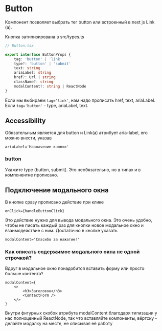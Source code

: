 # Button

Компонент позволяет выбрать тег button или встроенный в next js Link (а). 

Кнопка затипизирована в src/types.ts

```ts
// Button.tsx

export interface ButtonProps {
    tag: 'button' | 'link'
    type?: 'button' | 'submit'
    text: string
    ariaLabel: string
    href?: Url | string
    className?: string
    modalContent?: string | ReactNode
}
```

Если мы выбираем `tag='link'`, нам надо прописать href, text, ariaLabel.
Если `tag='button'` - type, ariaLabel, text.

## Accessibility

Обязательным является для button и Link(a) атрибует aria-label, его можно внести, указав

```tsx
ariaLabel='Назначение кнопки'
```

### button

Укажите type (button, submit). Это необязательно, но в типах и в компонентне прописано.

## Подключение модального окна

В кнопке сразу прописано действие при клике 

```tsx
onClick={handleButtonClick}
```

Это действие нужно для вывода модального окна. Это очень удобно, чтобы не писать каждый раз для кнопки новое модальное окно и взаимодействие с ним. Достаточно в кнопке указать

```tsx
modalContent='Спасибо за нажатие!'
```

### Как описать содержимое модального окна не одной строчкой?

Вдруг в модальное окно понадобится вставить форму или просто больше контента?

```tsx
modalContent={
    <>
        <h3>Заголовок</h3>
        <ContactForm />
    </>
}
```

Внутри фигурных скобок атрибута modalContent благодаря типизации у нас полноценный ReactNode, так что вставляйте компоненты, вёртску - делайте модалку на месте, не описывая её работу